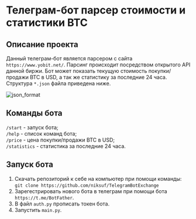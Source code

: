 # Телеграм-бот парсер стоимости и статистики BTC
## Описание проекта

Данный телеграм-бот является парсером с сайта ```https://www.yobit.net/```. Парсинг происходит посредством открытого API данной биржи. Бот может показать текущую 
стоимость покупки/продажи BTC в USD, а так же статистику за последние 24 часа. Структура ```*.json``` файла приведена ниже.

![json_format](https://github.com/niksuf/TelegramBotVPS/blob/master/img/json_format.png)

## Команды бота

```/start``` - запуск бота;\
```/help``` - список команд бота;\
```/price``` - цена покупки/продажи BTC в USD;\
```/statistics``` - статистика за последние 24 часа.

## Запуск бота

1. Скачать репозиторий к себе на компьютер при помощи команды:
```git clone https://github.com/niksuf/TelegramBotExchange```
2. Зарегестрировать нового бота в телеграм при помощи бота ```https://t.me/BotFather```.
3. В файл ```auth.py``` прописать токен бота.
4. Запустить ```main.py```.

